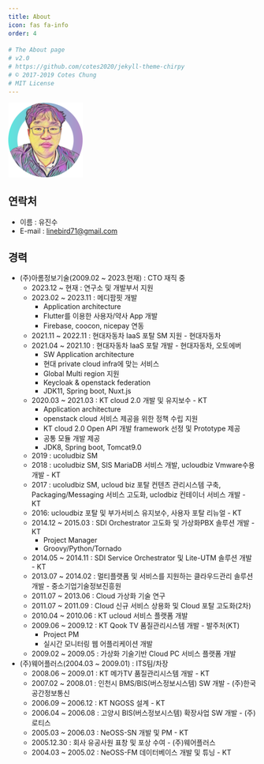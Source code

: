 ```yaml
---
title: About
icon: fas fa-info
order: 4

# The About page
# v2.0
# https://github.com/cotes2020/jekyll-theme-chirpy
# © 2017-2019 Cotes Chung
# MIT License
---
```


<!-- github에서는 경로를 아래와 같이 주어야 이미지 표시됨. src="../assets/img/linebird2.png" 경로는 표시되지 않음 -->
<img src="/assets/img/profile/linebird.png" width="30%">

## 연락처

* 이름 : 유진수
* E-mail : linebird71@gmail.com

## 경력

* (주)아롬정보기술(2009.02 ~ 2023.현재) : CTO 재직 중
  * 2023.12 ~ 현재 : 연구소 및 개발부서 지원
  * 2023.02 ~ 2023.11 : 메디팜핏 개발
    * Application architecture
    * Flutter를 이용한 사용자/약사 App 개발
    * Firebase, coocon, nicepay 연동
  * 2021.11 ~ 2022.11 : 현대자동차 IaaS 포탈 SM 지원 - 현대자동차
  * 2021.04 ~ 2021.10 : 현대자동차 IaaS 포탈 개발 - 현대자동차, 오토에버
    * SW Application architecture
    * 현대 private cloud infra에 맞는 서비스
    * Global Multi region 지원
    * Keycloak & openstack federation
    * JDK11, Spring boot, Nuxt.js
  * 2020.03 ~ 2021.03 : KT cloud 2.0 개발 및 유지보수 - KT
    * Application architecture
    * openstack cloud 서비스 제공을 위한 정책 수립 지원
    * KT cloud 2.0 Open API 개발 framework 선정 및 Prototype 제공
    * 공통 모듈 개발 제공
    * JDK8, Spring boot, Tomcat9.0
  * 2019 : ucoludbiz SM
  * 2018 : ucoludbiz SM, SIS MariaDB 서비스 개발, ucloudbiz Vmware수용 개발 - KT
  * 2017 : ucoludbiz SM, ucloud biz 포탈 컨텐츠 관리시스템 구축, Packaging/Messaging 서비스 고도화, uclodbiz 컨테이너 서비스 개발 - KT
  * 2016: ucloudbiz 포탈 및 부가서비스 유지보수, 사용자 포탈 리뉴얼 - KT
  * 2014.12 ~ 2015.03 : SDI Orchestrator 고도화 및 가상화PBX 솔루션 개발 - KT
    * Project Manager
    * Groovy/Python/Tornado
  * 2014.05 ~ 2014.11 : SDI Service Orchestrator 및 Lite-UTM 솔루션 개발 - KT
  * 2013.07 ~ 2014.02 : 멀티플랫폼 및 서비스를 지원하는 클라우드관리 솔루션 개발 - 중소기업기술정보진흥원
  * 2011.07 ~ 2013.06 : Cloud 가상화 기술 연구
  * 2011.07 ~ 2011.09 : Cloud 신규 서비스 상용화 및 Cloud 포탈 고도화(2차)
  * 2010.04 ~ 2010.06 : KT ucloud 서비스 플랫폼 개발
  * 2009.06 ~ 2009.12 : KT Qook TV 품질관리시스템 개발 - 발주처(KT)
    * Project PM
    * 실시간 모니터링 웹 어플리케이션 개발
  * 2009.02 ~ 2009.05 : 가상화 기술기반 Cloud PC 서비스 플랫폼 개발
* (주)웨어플러스(2004.03 ~ 2009.01) : ITS팀/차장
  * 2008.06 ~ 2009.01 : KT 메가TV 품질관리시스템 개발 - KT
  * 2007.02 ~ 2008.01 : 인천시 BMS/BIS(버스정보시스템) SW 개발 - (주)한국공간정보통신
  * 2006.09 ~ 2006.12 : KT NGOSS 설계 - KT
  * 2006.04 ~ 2006.08 : 고양시 BIS(버스정보시스템) 확장사업 SW 개발 - (주)로티스
  * 2005.03 ~ 2006.03 : NeOSS-SN 개발 및 PM - KT
  * 2005.12.30        : 회사 유공사원 표창 및 포상 수여 - (주)웨어플러스
  * 2004.03 ~ 2005.02 : NeOSS-FM 데이터베이스 개발 및 튜닝 - KT
